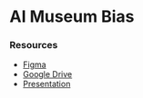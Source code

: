 # AI Museum Bias


### Resources 
- [Figma][figma]
- [Google Drive][drive]
- [Presentation][presentation]


<!-- Markdown link & img dfn's -->

[figma]: https://www.figma.com/file/LeynTETJevsGxXlTi0WjIm/%F0%9F%8F%9B-Bias-Museum?node-id=52%3A26
[drive]: https://drive.google.com/drive/folders/1ikQYTc4BLRXbU0P7lKNoJ7RJCqdhmSSi?usp=sharing
[presentation]: https://docs.google.com/presentation/d/1DWHy8ocq0eV5o9490ADkKMqpLfi1rHImEhqggg6C1uo/edit?usp=sharing
